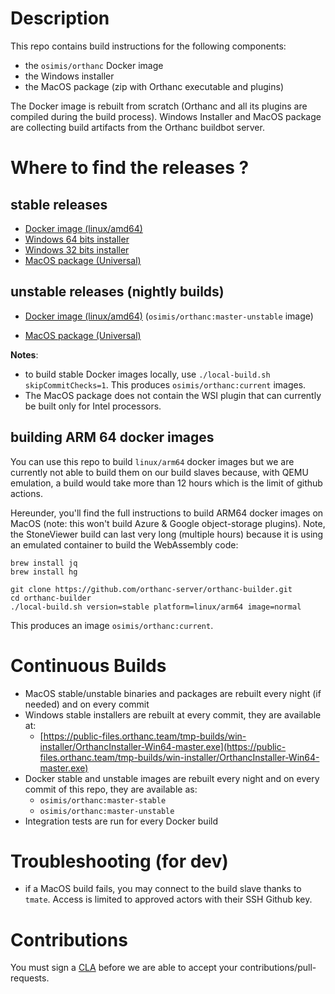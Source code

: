 # Description

This repo contains build instructions for the following components:

- the `osimis/orthanc` Docker image
- the Windows installer
- the MacOS package (zip with Orthanc executable and plugins)

The Docker image is rebuilt from scratch (Orthanc and all its plugins are compiled during the build process).
Windows Installer and MacOS package are collecting build artifacts from the Orthanc buildbot server.

# Where to find the releases ?

## stable releases

- [Docker image (linux/amd64)](https://hub.docker.com/r/osimis/orthanc)
- [Windows 64 bits installer](https://orthanc.uclouvain.be/downloads/windows-64/installers/index.html)
- [Windows 32 bits installer](https://orthanc.uclouvain.be/downloads/windows-32/installers/index.html)
- [MacOS package (Universal)](https://orthanc.uclouvain.be/downloads/macos/packages/universal/index.html)

## unstable releases (nightly builds)

- [Docker image (linux/amd64)](https://hub.docker.com/r/osimis/orthanc) (`osimis/orthanc:master-unstable` image)
<!-- - [Windows 64 bits installer](https://orthanc.osimis.io/win-installer/OrthancInstaller-Win64-master.exe) these are actually 'stable'!-->
<!-- - [Windows 32 bits installer](https://orthanc.osimis.io/win-installer/OrthancInstaller-Win32-master.exe) these are actually 'stable'!-->
- [MacOS package (Universal)](https://public-files.orthanc.team/tmp-builds/osx/releases/Orthanc-OSX-master-unstable.zip)


**Notes**: 

- to build stable Docker images locally, use `./local-build.sh skipCommitChecks=1`.  This produces `osimis/orthanc:current` images.
- The MacOS package does not contain the WSI plugin that can currently be built only for Intel processors.

## building ARM 64 docker images

You can use this repo to build `linux/arm64` docker images but we are currently not able to build them on our build slaves because, with QEMU emulation, a build would take more than 12 hours which is the limit of github actions.

Hereunder, you'll find the full instructions to build ARM64 docker images on MacOS (note: this won't build Azure & Google object-storage plugins).  Note, the StoneViewer build can last very long (multiple hours) because it is using an emulated container to build the WebAssembly code:
```
brew install jq
brew install hg

git clone https://github.com/orthanc-server/orthanc-builder.git
cd orthanc-builder
./local-build.sh version=stable platform=linux/arm64 image=normal
```

This produces an image `osimis/orthanc:current`.


# Continuous Builds

- MacOS stable/unstable binaries and packages are rebuilt every night (if needed) and on every commit
- Windows stable installers are rebuilt at every commit, they are available at:
  - [https://public-files.orthanc.team/tmp-builds/win-installer/OrthancInstaller-Win64-master.exe](https://public-files.orthanc.team/tmp-builds/win-installer/OrthancInstaller-Win64-master.exe)
- Docker stable and unstable images are rebuilt every night and on every commit of this repo, they are available as:
  - `osimis/orthanc:master-stable`
  - `osimis/orthanc:master-unstable`
- Integration tests are run for every Docker build

# Troubleshooting (for dev)

- if a MacOS build fails, you may connect to the build slave thanks to `tmate`.  Access is limited to approved actors with their SSH Github key.

# Contributions

You must sign a [CLA](https://en.wikipedia.org/wiki/Contributor_License_Agreement) before we are able to accept your contributions/pull-requests.  

